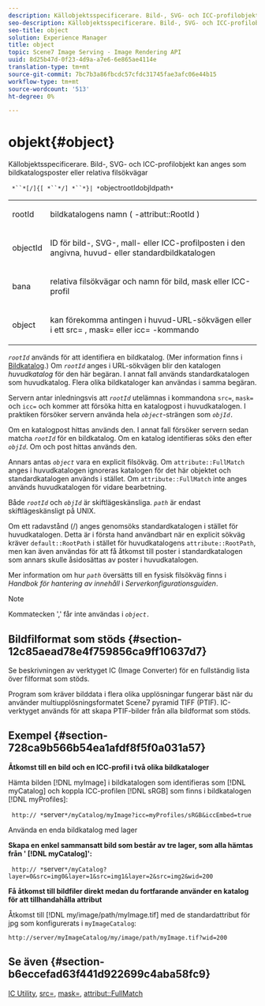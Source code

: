 ```yaml
---
description: Källobjektsspecificerare. Bild-, SVG- och ICC-profilobjekt kan anges som bildkatalogsposter eller relativa filsökvägar
seo-description: Källobjektsspecificerare. Bild-, SVG- och ICC-profilobjekt kan anges som bildkatalogsposter eller relativa filsökvägar
seo-title: object
solution: Experience Manager
title: object
topic: Scene7 Image Serving - Image Rendering API
uuid: 8d25b47d-0f23-4d9a-a7e6-6e865ae4114e
translation-type: tm+mt
source-git-commit: 7bc7b3a86fbcdc57cfdc31745fae3afc06e44b15
workflow-type: tm+mt
source-wordcount: '513'
ht-degree: 0%

---
```



# objekt{#object}

Källobjektsspecificerare. Bild-, SVG- och ICC-profilobjekt kan anges som bildkatalogsposter eller relativa filsökvägar

` *``*[/]{[ *``*/] *``*}| *`objectrootIdobjIdpath`*`

<table id="simpletable_A8B9B4D508B94BE5B7F6112F0A5F8270"> 
 <tr class="strow"> 
  <td class="stentry"> <p> <span class="codeph"> <span class="varname"> rootId  </span> </span> </p> </td> 
  <td class="stentry"> <p>bildkatalogens namn ( <span class="codeph">-attribut::RootId </span>) </p> </td> 
 </tr> 
 <tr class="strow"> 
  <td class="stentry"> <p> <span class="codeph"> <span class="varname"> objectId  </span> </span> </p> </td> 
  <td class="stentry"> <p>ID för bild-, SVG-, mall- eller ICC-profilposten i den angivna, huvud- eller standardbildkatalogen </p> </td> 
 </tr> 
 <tr class="strow"> 
  <td class="stentry"> <p> <span class="codeph"> <span class="varname"> bana  </span> </span> </p> </td> 
  <td class="stentry"> <p>relativa filsökvägar och namn för bild, mask eller ICC-profil </p> </td> 
 </tr> 
 <tr class="strow"> 
  <td class="stentry"> <p> <span class="codeph"> <span class="varname"> object  </span> </span> </p> </td> 
  <td class="stentry"> <p>kan förekomma antingen i huvud-URL-sökvägen eller i ett <span class="codeph"> src= </span>, <span class="codeph"> mask= </span> eller <span class="codeph"> icc= </span>-kommando </p> </td> 
 </tr> 
</table>

*`rootId`* används för att identifiera en bildkatalog. (Mer information finns i [Bildkatalog](../../../../../is-api/image-catalog/image-serving-api-ref/c-image-catalog-reference/c-overview/c-overview.md#concept-9ce2b6a133de45f783e95cabc5810ac3).) Om *`rootId`* anges i URL-sökvägen blir den katalogen *huvudkatalog* för den här begäran. I annat fall används standardkatalogen som huvudkatalog. Flera olika bildkataloger kan användas i samma begäran.

Servern antar inledningsvis att *`rootId`* utelämnas i kommandona `src=`, `mask=` och `icc=` och kommer att försöka hitta en katalogpost i huvudkatalogen. I praktiken försöker servern använda hela *`object`*-strängen som *`objId.`*

Om en katalogpost hittas används den. I annat fall försöker servern sedan matcha *`rootId`* för en bildkatalog. Om en katalog identifieras söks den efter *`objId`*. Om och post hittas används den.

Annars antas *`object`* vara en explicit filsökväg. Om `attribute::FullMatch` anges i huvudkatalogen ignoreras katalogen för det här objektet och standardkatalogen används i stället. Om `attribute::FullMatch` inte anges används huvudkatalogen för vidare bearbetning.

Både *`rootId`* och *`objId`* är skiftlägeskänsliga. *`path`* är endast skiftlägeskänsligt på UNIX.

Om ett radavstånd (/) anges genomsöks standardkatalogen i stället för huvudkatalogen. Detta är i första hand användbart när en explicit sökväg kräver `default::RootPath` i stället för huvudkatalogens `attribute::RootPath`, men kan även användas för att få åtkomst till poster i standardkatalogen som annars skulle åsidosättas av poster i huvudkatalogen.

Mer information om hur *`path`* översätts till en fysisk filsökväg finns i *Handbok för hantering av innehåll* i *Serverkonfigurationsguiden*.

>[!NOTE]
>
>Kommatecken &#39;,&#39; får inte användas i *`object.`*

## Bildfilformat som stöds {#section-12c85aead78e4f759856ca9ff10637d7}

Se beskrivningen av verktyget IC (Image Converter) för en fullständig lista över filformat som stöds.

Program som kräver bilddata i flera olika upplösningar fungerar bäst när du använder multiupplösningsformatet Scene7 pyramid TIFF (PTIF). IC-verktyget används för att skapa PTIF-bilder från alla bildformat som stöds.

## Exempel {#section-728ca9b566b54ea1afdf8f5f0a031a57}

**Åtkomst till en bild och en ICC-profil i två olika bildkataloger**

Hämta bilden [!DNL myImage] i bildkatalogen som identifieras som [!DNL myCatalog] och koppla ICC-profilen [!DNL sRGB] som finns i bildkatalogen [!DNL myProfiles]:

` http:// *`server`*/myCatalog/myImage?icc=myProfiles/sRGB&iccEmbed=true`

Använda en enda bildkatalog med lager

**Skapa en enkel sammansatt bild som består av tre lager, som alla hämtas från &#39;  [!DNL myCatalog]&#39;:**

` http:// *`server`*/myCatalog?layer=0&src=img0&layer=1&src=img1&layer=2&src=img2&wid=200`

**Få åtkomst till bildfiler direkt medan du fortfarande använder en katalog för att tillhandahålla attribut**

Åtkomst till [!DNL my/image/path/myImage.tif] med de standardattribut för jpg som konfigurerats i `myImageCatalog`:

`http://server/myImageCatalog/my/image/path/myImage.tif?wid=200`

## Se även {#section-b6eccefad63f441d922699c4aba58fc9}

[IC Utility](../../../../../is-api/is-utils/utilities/r-ic.md#reference-de9f43c63a8f48f1a755ff1760af8b7b),  [src=](../../../../../is-api/http-ref/image-serving-api-ref/c-http-protocol-reference/c-command-reference/r-src.md#reference-f6506637778c4c69bf106a7924a91ab1),  [mask=](../../../../../is-api/http-ref/image-serving-api-ref/c-http-protocol-reference/c-command-reference/r-mask.md#reference-922254e027404fb890b850e2723ee06e),  [attribut::FullMatch](../../../../../is-api/image-catalog/image-serving-api-ref/c-image-catalog-reference/c-attributes-reference/r-fullmatch.md#reference-c3a72f31672a48b386943d6781cf50d7)
